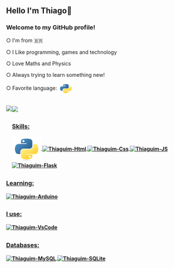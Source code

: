 ## Hello I'm Thiago👋
### Welcome to my GitHub profile!

○ I'm from 🇧🇷

○ I Like programming, games and technology

○ Love Maths and Physics

○ Always trying to learn something new!

○ Favorite language:
<img align='center' alt="Thiaguim-Python" height="30" width="40" src="https://raw.githubusercontent.com/devicons/devicon/master/icons/python/python-original.svg">
<p>
<div style="display: inline_block"><br>
  <a href="https://github.com/Thigo-87" a>
  <img align='left' height="180em" src="https://github-readme-stats.vercel.app/api?username=thiaguim87&show_icons=true&theme=dark&include_all_commits=true&count_private=true"/>
  <img align='center' height="180em" src="https://github-readme-stats.vercel.app/api/top-langs/?username=thigo-87&size_weight=2&count_weight=2&theme=dark"/>
</div>
</p>

##


### <b>Skills:<b>

 

<div style="display: inline_block">
  <img align='center' alt="Thiaguim-Python" height="70" width="80" src="https://raw.githubusercontent.com/devicons/devicon/master/icons/python/python-original.svg">
  <img align='center' alt="Thiaguim-Html" height="70" width="80" src="https://cdn.jsdelivr.net/gh/devicons/devicon/icons/html5/html5-original.svg" />
  <img align='center' alt="Thiaguim-Css" height="70" width="80" src="https://cdn.jsdelivr.net/gh/devicons/devicon/icons/css3/css3-original.svg" />
  <img align='center' alt="Thiaguim-JS" height="70" width="80" src="https://cdn.jsdelivr.net/gh/devicons/devicon/icons/javascript/javascript-original.svg" />
  <img align='center' alt="Thiaguim-Flask" height="70" width="80" src="https://cdn.jsdelivr.net/gh/devicons/devicon/icons/flask/flask-original-wordmark.svg" />
  
          
  
</div>
  
 ##
  
 ### <b>Learning:<b>
  
<div style="display: inline_block">      
  <img align='center' alt="Thiaguim-Arduino" height="70" width="80" src="https://cdn.jsdelivr.net/gh/devicons/devicon/icons/arduino/arduino-original-wordmark.svg" />     
</div>

  ##

  
 ### <b>I use:<b>
  
<div style="display: inline_block">      
  <img align='center' alt="Thiaguim-VsCode" height="70" width="80" src="https://cdn.jsdelivr.net/gh/devicons/devicon/icons/vscode/vscode-original-wordmark.svg" />              
</div>

  ##

  ### <b>Databases:<b>
  
<div style="display: inline_block">      
  <img align='center' alt="Thiaguim-MySQL" height="70" width="80" src="https://cdn.jsdelivr.net/gh/devicons/devicon/icons/mysql/mysql-original-wordmark.svg" />
  <img align='center' alt="Thiaguim-SQLite" height="70" width="80" src="https://cdn.jsdelivr.net/gh/devicons/devicon/icons/sqlite/sqlite-original-wordmark.svg" />     
</div>

  ##
  
